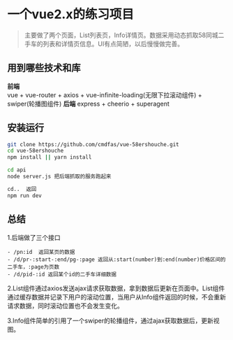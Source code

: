 # 一个vue2.x的练习项目

> 主要做了两个页面，List列表页，Info详情页。数据采用动态抓取58同城二手车的列表和详情页信息。UI有点简陋，以后慢慢做完善。

## 用到哪些技术和库

**前端**  
vue + vue-router + axios + vue-infinite-loading(无限下拉滚动组件) + swiper(轮播图组件)
**后端**
express + cheerio + superagent

## 安装运行

``` bash
git clone https://github.com/cmdfas/vue-58ershouche.git
cd vue-58ershouche
npm install || yarn install

cd api
node server.js 把后端抓取的服务跑起来

cd..  返回
npm run dev

```
## 总结

1.后端做了三个接口 

    - /pn:id  返回某页的数据
    - /d/pr-:start-:end/pg-:page 返回从:start(number)到:end(number)价格区间的二手车，:page为页数
    - /d/pid-:id 返回某个id的二手车详细数据

2.List组件通过axios发送ajax请求获取数据，拿到数据后更新在页面中。List组件通过<keep-alive>缓存数据并记录下用户的滚动位置，当用户从Info组件返回的时候，不会重新请求数据，同时滚动位置也不会发生变化。

3.Info组件简单的引用了一个swiper的轮播组件，通过ajax获取数据后，更新视图。